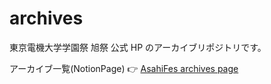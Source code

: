 # archives

東京電機大学学園祭 旭祭 公式 HP のアーカイブリポジトリです。

アーカイブ一覧(NotionPage) :point_right: [AsahiFes archives page](https://www.notion.so/yockawa0/HP-5206f500bc534be2a475f24ecbe2b738)

